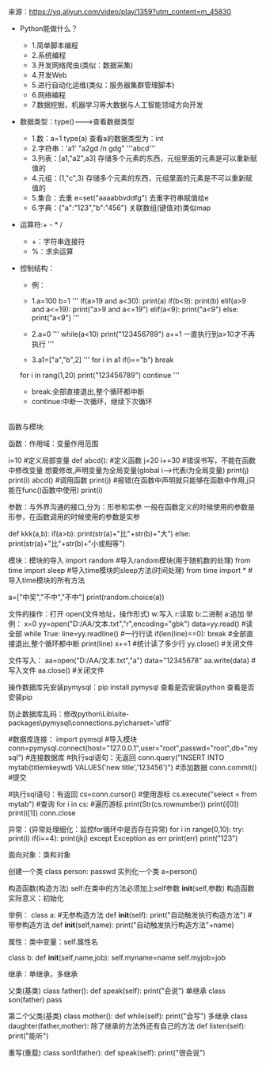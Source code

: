 来源：https://yq.aliyun.com/video/play/1359?utm_content=m_45830<br>

* Python能做什么？
	* 1.简单脚本编程
	* 2.系统编程
	* 3.开发网络爬虫(类似：数据采集)	
	* 4.开发Web	
	* 5.进行自动化运维(类似：服务器集群管理脚本)	
	* 6.网络编程
	* 7.数据挖掘，机器学习等大数据与人工智能领域方向开发	


* 数据类型：type()--->查看数据类型
	* 1.数：a=1	type(a) 查看a的数据类型为：int
	* 2.字符串：'a1'  "a2gd /n gdg"  '''abcd'''	
	* 3.列表：[a1,"a2",a3]		存储多个元素的东西，元组里面的元素是可以重新赋值的
	* 4.元组：(1,"c",3)		存储多个元素的东西，元组里面的元素是不可以重新赋值的
	* 5.集合：去重		e=set("aaaabbvddfg")	去重字符串赋值给e	
	* 6.字典：{"a":"123","b":"456"}		关联数组(键值对)类似map

* 运算符:+ - * / 
	* +：字符串连接符
	* %：求余运算


* 控制结构：
	* 例：
	* 1.a=100	b=1
	'''
	if(a>19 and a<30):
	print(a)
	if(b<9):
		print(b)
	elif(a>9 and a<=19):
		print("a>9 and a<=19")
	elif(a<9):
		print("a<9")
	else:
		print("a<9")
	'''


	
	* 2.a=0
	'''
	while(a<10)	
	print("123456789")
	a+=1
	一直执行到a>10才不再执行
	'''



	* 3.a1=["a","b",2]
	'''
	for i in a1
	if(i=="b")
	break

	for i in rang(1,20)
		print("123456789")
		continue
	'''
	
	* break:全部直接退出,整个循环都中断
	* continue:中断一次循环，继续下次循环

<br>
函数与模块:

函数：作用域：变量作用范围

i=10		#定义局部变量
def abcd():	#定义函数
	j=20
	i+=30	#错误书写，不能在函数中修改变量		想要修改,声明变量为全局变量(global i-->代表i为全局变量)
	print(j)
	print(i)
abcd()		#调用函数
print(j)	#报错(在函数中声明就只能够在函数中作用,j只能在func()函数中使用)
print(i)

参数：与外界沟通的接口,分为：形参和实参
一般在函数定义的时候使用的参数是形参，在函数调用的时候使用的参数是实参

def kkk(a,b):
	if(a>b):
		print(str(a)+"比"+str(b)+"大")
	else:
		print(str(a)+"比"+str(b)+"小或相等")


模块：模块的导入
import random			#导入random模块(用于随机数的处理)
from time import sleep	#导入time模块的sleep方法(时间处理)
from time import *		#导入time模块的所有方法

a=["中奖","不中","不中"]
print(random.choice(a))



文件的操作：打开 open(文件地址，操作形式)	w:写入	r:读取	b:二进制	a:追加
举例：
x=0
yy=open("D:/AA/文本.txt","r",encoding="gbk")
data=yy.read()		#读全部
while True:
	line=yy.readline()	#一行行读
	if(len(line)==0):
		break			#全部直接退出,整个循环都中断
	print(line)
	x+=1				#统计读了多少行
yy.close()	#关闭文件

文件写入：
aa=open("D:/AA/文本.txt","a")
data="12345678"
aa.write(data)	#写入文件
aa.close()	#关闭文件




操作数据库先安装pymysql：pip install pymysql
查看是否安装python
查看是否安装pip

防止数据库乱码：修改python\Lib\site-packages\pymysql\connections.py\charset='utf8'

#数据库连接：
import pymsql		#导入模块
conn=pymysql.connect(host="127.0.0.1",user="root",passwd="root",db="mysql")	#连接数据库
#执行sql语句：无返回
conn.query("INSERT INTO mytab(titlemkeywd) VALUES('new title','123456')")	#添加数据
conn.commit()	#提交

#执行sql语句：有返回
cs=conn.cursor()		#使用游标
cs.execute("select = from mytab")	#查询
for i in cs:			#遍历游标
	print(Str(cs.rownumber))
	print(i[0])
	print(i[1])
conn.close


异常：(异常处理细化：监控for循环中是否存在异常)
for i in range(0,10):
	try:
		print(i)
		if(i==4):
			print(jkj)
	except Exception as err
		print(err)
print("123")



面向对象：类和对象

创建一个类
class person:
	passwd
实列化一个类
a=person()


构造函数(构造方法)
self:在类中的方法必须加上self参数
__init__(self,参数)
构造函数实际意义：初始化

举例：
class a:
	#无参构造方法
	def __init__(self):
		print("自动触发执行构造方法")
	#带参构造方法
	def __init__(self,name):
		print("自动触发执行构造方法"+name)

属性：类中变量：self.属性名

class b:
	def __init__(self,name,job):
		self.myname=name
		self.myjob=job
		
		
继承：单继承，多继承

父类(基类)
class father():
	def speak(self):
		print("会说")
单继承
class son(father)
	pass

第二个父类(基类)
class mother():
	def while(self):
		print("会写")
多继承
class daughter(father,mother):
	除了继承的方法外还有自己的方法
	def listen(self):
		print("能听")

重写(重载)
class son1(father):
	def speak(self):
		print("很会说")